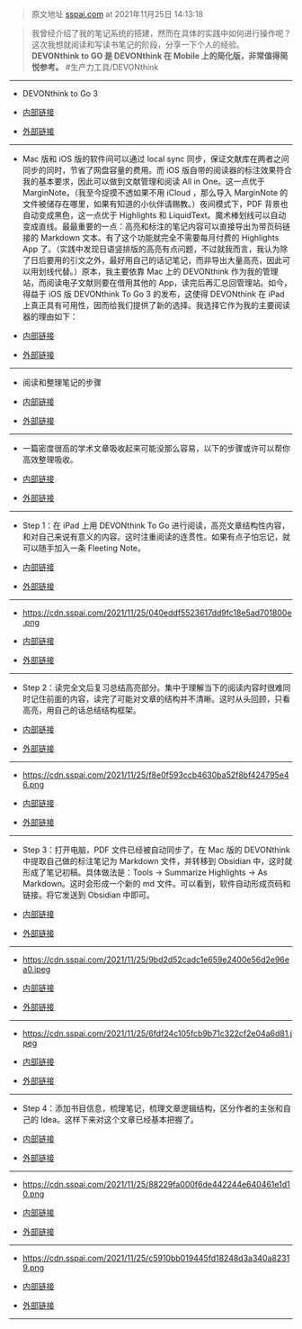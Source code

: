 > 原文地址 [sspai.com](https://sspai.com/post/70012) at 2021年11月25日 14:13:18

> 我曾经介绍了我的笔记系统的搭建，然而在具体的实践中如何进行操作呢？这次我想就阅读和写读书笔记的阶段，分享一下个人的经验。
**DEVONthink to GO 是 DEVONthink 在 Mobile 上的简化版，非常值得简悦参考。** #生产力工具/DEVONthink

***

-  DEVONthink to Go 3
 
 


- [内部链接](<http://localhost:7026/reading/2087?title=文科博士是怎样读书的？#id=1637839454262>)

- [外部链接](<https://simpread.pro/@kenshin/reading/2087?title=文科博士是怎样读书的？#id=1637839454262>)

***
-  Mac 版和 iOS 版的软件间可以通过 local sync 同步，保证文献库在两者之间同步的同时，节省了网盘容量的费用。而 iOS 版自带的阅读器的标注效果符合我的基本要求，因此可以做到文献管理和阅读 All in One。这一点优于 MarginNote。（我至今捉摸不透如果不用 iCloud ，那么导入 MarginNote 的文件被储存在哪里，如果有知道的小伙伴请赐教。）夜间模式下，PDF 背景也自动变成黑色，这一点优于 Highlights 和 LiquidText。魔术棒划线可以自动变成直线。最最重要的一点：高亮和标注的笔记内容可以直接导出为带页码链接的 Markdown 文本。有了这个功能就完全不需要每月付费的 Highlights App 了。（实践中发现日语竖排版的高亮有点问题，不过就我而言，我认为除了日后要用的引文之外，最好用自己的话记笔记，而非导出大量高亮，因此可以用划线代替。）原本，我主要依靠 Mac 上的 DEVONthink 作为我的管理站，而阅读电子文献则要在借用其他的 App，读完后再汇总回管理站。如今，得益于 iOS 版 DEVONthink To Go 3 的发布，这使得 DEVONthink 在 iPad 上真正具有可用性，因而给我们提供了新的选择。我选择它作为我的主要阅读器的理由如下：
 
 


- [内部链接](<http://localhost:7026/reading/2087?title=文科博士是怎样读书的？#id=1637839411230>)

- [外部链接](<https://simpread.pro/@kenshin/reading/2087?title=文科博士是怎样读书的？#id=1637839411230>)

***
-  阅读和整理笔记的步骤
 
 


- [内部链接](<http://localhost:7026/reading/2087?title=文科博士是怎样读书的？#id=1637839490531>)

- [外部链接](<https://simpread.pro/@kenshin/reading/2087?title=文科博士是怎样读书的？#id=1637839490531>)

***
-  一篇密度很高的学术文章吸收起来可能没那么容易，以下的步骤或许可以帮你高效整理吸收。
 
 


- [内部链接](<http://localhost:7026/reading/2087?title=文科博士是怎样读书的？#id=1637839506964>)

- [外部链接](<https://simpread.pro/@kenshin/reading/2087?title=文科博士是怎样读书的？#id=1637839506964>)

***
-  Step 1：在 iPad 上用 DEVONthink To Go 进行阅读，高亮文章结构性内容，和对自己来说有意义的内容。这时注重阅读的连贯性。如果有点子怕忘记，就可以随手加入一条 Fleeting Note。
 
 


- [内部链接](<http://localhost:7026/reading/2087?title=文科博士是怎样读书的？#id=1637839512432>)

- [外部链接](<https://simpread.pro/@kenshin/reading/2087?title=文科博士是怎样读书的？#id=1637839512432>)

***
-  https://cdn.sspai.com/2021/11/25/040eddf5523617dd9fc18e5ad701800e.png
 
 


- [内部链接](<http://localhost:7026/reading/2087?title=文科博士是怎样读书的？#id=1637839515316>)

- [外部链接](<https://simpread.pro/@kenshin/reading/2087?title=文科博士是怎样读书的？#id=1637839515316>)

***
-  Step 2：读完全文后复习总结高亮部分。集中于理解当下的阅读内容时很难同时记住前面的内容，读完了可能对文章的结构并不清晰。这时从头回顾，只看高亮，用自己的话总结结构框架。
 
 


- [内部链接](<http://localhost:7026/reading/2087?title=文科博士是怎样读书的？#id=1637839525938>)

- [外部链接](<https://simpread.pro/@kenshin/reading/2087?title=文科博士是怎样读书的？#id=1637839525938>)

***
-  https://cdn.sspai.com/2021/11/25/f8e0f593ccb4630ba52f8bf424795e46.png
 
 


- [内部链接](<http://localhost:7026/reading/2087?title=文科博士是怎样读书的？#id=1637839529145>)

- [外部链接](<https://simpread.pro/@kenshin/reading/2087?title=文科博士是怎样读书的？#id=1637839529145>)

***
-  Step 3：打开电脑，PDF 文件已经被自动同步了，在 Mac 版的 DEVONthink 中提取自己做的标注笔记为 Markdown 文件，并转移到 Obsidian 中，这时就形成了笔记初稿。具体做法是：Tools → Summarize Highlights → As Markdown。这时会形成一个新的 md 文件。可以看到，软件自动形成页码和链接。将它发送到 Obsidian 中即可。
 
 


- [内部链接](<http://localhost:7026/reading/2087?title=文科博士是怎样读书的？#id=1637839544197>)

- [外部链接](<https://simpread.pro/@kenshin/reading/2087?title=文科博士是怎样读书的？#id=1637839544197>)

***
-  https://cdn.sspai.com/2021/11/25/9bd2d52cadc1e659e2400e56d2e96ea0.jpeg
 
 


- [内部链接](<http://localhost:7026/reading/2087?title=文科博士是怎样读书的？#id=1637839562855>)

- [外部链接](<https://simpread.pro/@kenshin/reading/2087?title=文科博士是怎样读书的？#id=1637839562855>)

***
-  https://cdn.sspai.com/2021/11/25/6fdf24c105fcb9b71c322cf2e04a6d81.jpeg
 
 


- [内部链接](<http://localhost:7026/reading/2087?title=文科博士是怎样读书的？#id=1637839565613>)

- [外部链接](<https://simpread.pro/@kenshin/reading/2087?title=文科博士是怎样读书的？#id=1637839565613>)

***
-  Step 4：添加书目信息，梳理笔记，梳理文章逻辑结构，区分作者的主张和自己的 Idea。这样下来对这个文章已经基本把握了。
 
 


- [内部链接](<http://localhost:7026/reading/2087?title=文科博士是怎样读书的？#id=1637839571993>)

- [外部链接](<https://simpread.pro/@kenshin/reading/2087?title=文科博士是怎样读书的？#id=1637839571993>)

***
-  https://cdn.sspai.com/2021/11/25/88229fa000f6de442244e640461e1d10.png
 
 


- [内部链接](<http://localhost:7026/reading/2087?title=文科博士是怎样读书的？#id=1637839584108>)

- [外部链接](<https://simpread.pro/@kenshin/reading/2087?title=文科博士是怎样读书的？#id=1637839584108>)

***
-  https://cdn.sspai.com/2021/11/25/c5910bb019445fd18248d3a340a82319.png
 
 


- [内部链接](<http://localhost:7026/reading/2087?title=文科博士是怎样读书的？#id=1637839588298>)

- [外部链接](<https://simpread.pro/@kenshin/reading/2087?title=文科博士是怎样读书的？#id=1637839588298>)

***
